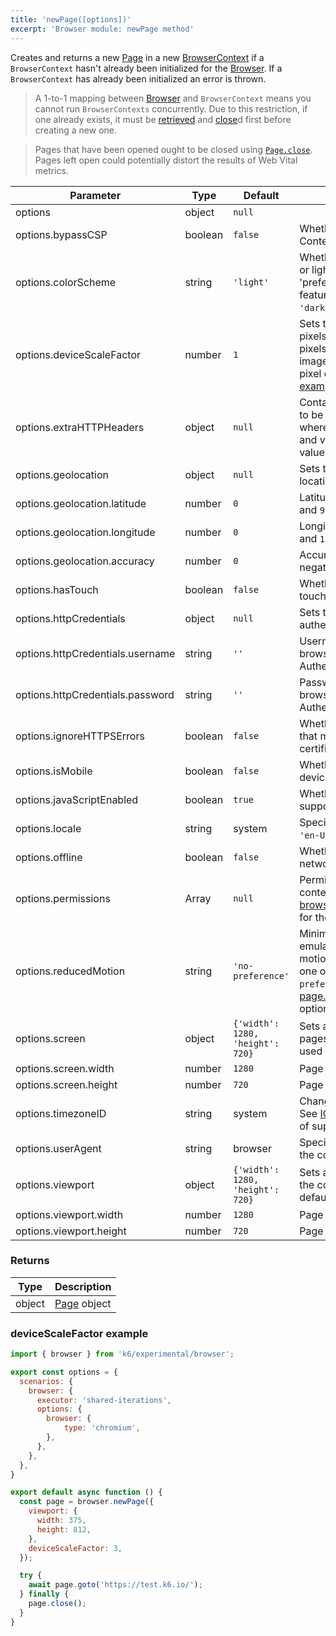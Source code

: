 ```yaml
---
title: 'newPage([options])'
excerpt: 'Browser module: newPage method'
---
```


Creates and returns a new [Page](/javascript-api/k6-experimental/browser/page/) in a new [BrowserContext](/javascript-api/k6-experimental/browser/browsercontext/) if a `BrowserContext` hasn't already been initialized for the [Browser](/javascript-api/k6-experimental/browser). If a `BrowserContext` has already been initialized an error is thrown.

<Blockquote mod="note" title="">

A 1-to-1 mapping between [Browser](/javascript-api/k6-experimental/browser) and `BrowserContext` means you cannot run `BrowserContexts` concurrently. Due to this restriction, if one already exists, it must be [retrieved](/javascript-api/k6-experimental/browser/context) and [close](/javascript-api/k6-experimental/browser/browsercontext/close)d first before creating a new one.

</Blockquote>

<Blockquote mod="attention" title="">

Pages that have been opened ought to be closed using [`Page.close`](/javascript-api/k6-experimental/browser/page/close/). Pages left open could potentially distort the results of Web Vital metrics.

</Blockquote>

<TableWithNestedRows>

| Parameter                                   | Type    | Default                          | Description                                                                                                                                                                                                                                       |
|---------------------------------------------|---------|----------------------------------|---------------------------------------------------------------------------------------------------------------------------------------------------------------------------------------------------------------------------------------------------|
| options                                     | object  | `null`                           |                                                                                                                                                                                                          |
| options.bypassCSP                           | boolean | `false`                          | Whether to bypass a page's Content-Security-Policy.                                                                                                                                                                                               |
| options.colorScheme                         | string  | `'light'`                        | Whether to display a page in dark or light mode by emulating the 'prefers-colors-scheme' media feature. It can be one of `'light'`, `'dark'`, `'no-preference'`.                                                                                  |
| options.deviceScaleFactor <BWIPT id="433"/> | number  | `1`                              | Sets the resolution ratio in physical pixels to the resolution in CSS pixels i.e. if set higher than `1`, then images will look sharper on high pixel density screens. See an [example](#devicescalefactor-example) below.                        |
| options.extraHTTPHeaders                    | object  | `null`                           | Contains additional HTTP headers to be sent with every request, where the keys are HTTP headers and values are HTTP header values.                                                                                                                |
| options.geolocation <BWIPT id="435"/>       | object  | `null`                           | Sets the user's geographical location.                                                                                                                                                                                                            |
| options.geolocation.latitude                | number  | `0`                              | Latitude should be between `-90` and `90`.                                                                                                                                                                                                        |
| options.geolocation.longitude               | number  | `0`                              | Longitude should be between `-180` and `180`.                                                                                                                                                                                                     |
| options.geolocation.accuracy                | number  | `0`                              | Accuracy should only be a non-negative number. Defaults to `0`.                                                                                                                                                                                   |
| options.hasTouch <BWIPT id="436"/>          | boolean | `false`                          | Whether to simulate a device with touch events.                                                                                                                                                                                                   |
| options.httpCredentials                     | object  | `null`                           | Sets the credentials for HTTP authentication using Basic Auth.                                                                                                                                                                                    |
| options.httpCredentials.username            | string  | `''`                             | Username to pass to the web browser for Basic HTTP Authentication.                                                                                                                                                                                |
| options.httpCredentials.password            | string  | `''`                             | Password to pass to the web browser for Basic HTTP Authentication.                                                                                                                                                                                |
| options.ignoreHTTPSErrors                   | boolean | `false`                          | Whether to ignore HTTPS errors that may be caused by invalid certificates.                                                                                                                                                                        |
| options.isMobile                            | boolean | `false`                          | Whether to simulate a mobile device.                                                                                                                                                                                                              |
| options.javaScriptEnabled                   | boolean | `true`                           | Whether to activate JavaScript support for the context.                                                                                                                                                                                           |
| options.locale                              | string  | system                           | Specifies the user's locale, such as `'en-US'`, `'tr-TR'`, etc.                                                                                                                                                                                   |
| options.offline                             | boolean | `false`                          | Whether to emulate an offline network.                                                                                                                                                                                                            |
| options.permissions                         | Array   | `null`                           | Permissions to grant for the context's pages. See [browserContext.grantPermissions()](/javascript-api/k6-experimental/browser/browsercontext/#browsercontext-grantpermissions-permissions-options) for the options.                                            |
| options.reducedMotion                       | string  | `'no-preference'`                | Minimizes the amount of motion by emulating the 'prefers-reduced-motion' media feature. It can be one of `'reduce'` and `'no-preference'`. See [page.emulateMedia()](/javascript-api/k6-experimental/browser/page/emulatemedia) for the options. |
| options.screen                              | object  | `{'width': 1280, 'height': 720}` | Sets a window screen size for all pages in the context. It can only be used when the viewport is set.                                                                                                                                             |
| options.screen.width                        | number  | `1280`                           | Page width in pixels.                                                                                                                                                                                                                             |
| options.screen.height                       | number  | `720`                            | Page height in pixels.                                                                                                                                                                                                                            |
| options.timezoneID                          | string  | system                           | Changes the context's timezone. See [ICU's metaZones.txt](https://cs.chromium.org/chromium/src/third_party/icu/source/data/misc/metaZones.txt?rcl=faee8bc70570192d82d2978a71e2a615788597d1) for a list of supported timezone IDs.                 |
| options.userAgent                           | string  | browser                          | Specifies the user agent to use in the context.                                                                                                                                                                                                   |
| options.viewport                            | object  | `{'width': 1280, 'height': 720}` | Sets a viewport size for all pages in the context. `null` disables the default viewport.                                                                                                                                                          |
| options.viewport.width                      | number  | `1280`                           | Page width in pixels.                                                                                                                                                                                                                             |
| options.viewport.height                     | number  | `720`                            | Page height in pixels.                                                                                                                                                                                                                            |

</TableWithNestedRows>

### Returns

| Type   | Description                                      |
| ------ | ------------------------------------------------ |
| object | [Page](/javascript-api/k6-experimental/browser/page/) object |

### deviceScaleFactor example

<CodeGroup labels={[]}>

```javascript
import { browser } from 'k6/experimental/browser';

export const options = {
  scenarios: {
    browser: {
      executor: 'shared-iterations',
      options: {
        browser: {
            type: 'chromium',
        },
      },
    },
  },
}

export default async function () {
  const page = browser.newPage({
    viewport: {
      width: 375,
      height: 812,
    },
    deviceScaleFactor: 3,
  });

  try {
    await page.goto('https://test.k6.io/');
  } finally {
    page.close();
  }
}
```

</CodeGroup>
